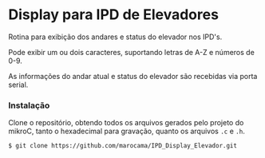 # Display para IPD de Elevadores

Rotina para exibição dos andares e status do elevador nos IPD's.

Pode exibir um ou dois caracteres, suportando letras de A-Z e números de 0-9.

As informações do andar atual e status do elevador são recebidas via porta serial.

### Instalação

Clone o repositório, obtendo todos os arquivos gerados pelo projeto do mikroC, tanto o hexadecimal para gravação, quanto os arquivos `.c` e `.h`.

```sh
$ git clone https://github.com/marocama/IPD_Display_Elevador.git
```

